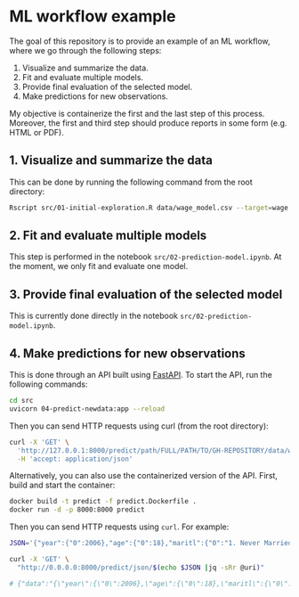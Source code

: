 # ML workflow example

The goal of this repository is to provide an example of an ML workflow, where we go through the following steps:

  1. Visualize and summarize the data.
  2. Fit and evaluate multiple models.
  3. Provide final evaluation of the selected model.
  4. Make predictions for new observations.
  
My objective is containerize the first and the last step of this process. Moreover, the first and third step should produce reports in some form (e.g. HTML or PDF).

## 1. Visualize and summarize the data

This can be done by running the following command from the root directory:

```bash
Rscript src/01-initial-exploration.R data/wage_model.csv --target=wage --out=out.pdf
```

## 2. Fit and evaluate multiple models

This step is performed in the notebook `src/02-prediction-model.ipynb`. At the moment, we only fit and evaluate one model.

## 3. Provide final evaluation of the selected model

This is currently done directly in the notebook `src/02-prediction-model.ipynb`.

## 4. Make predictions for new observations

This is done through an API built using [FastAPI](https://fastapi.tiangolo.com/). To start the API, run the following commands:

```bash
cd src
uvicorn 04-predict-newdata:app --reload
```

Then you can send HTTP requests using curl (from the root directory):

```bash
curl -X 'GET' \
  'http://127.0.0.1:8000/predict/path/FULL/PATH/TO/GH-REPOSITORY/data/wage_pred.csv' \
  -H 'accept: application/json'
```

Alternatively, you can also use the containerized version of the API. First, build and start the container:

```bash
docker build -t predict -f predict.Dockerfile .
docker run -d -p 8000:8000 predict
```

Then you can send HTTP requests using `curl`. For example:


``` bash
JSON='{"year":{"0":2006},"age":{"0":18},"maritl":{"0":"1. Never Married"},"race":{"0":"1. White"},"education":{"0":"1. < HS Grad"},"region":{"0":"2. Middle Atlantic"},"jobclass":{"0":"1. Industrial"},"health":{"0":"1. <=Good"},"health_ins":{"0":"2. No"},"logwage":{"0":4.318063335},"wage":{"0":75.0431540174}}'

curl -X 'GET' \
  "http://0.0.0.0:8000/predict/json/$(echo $JSON |jq -sRr @uri)"

# {"data":"{\"year\":{\"0\":2006},\"age\":{\"0\":18},\"maritl\":{\"0\":\"1. Never Married\"},\"race\":{\"0\":\"1. White\"},\"education\":{\"0\":\"1. < HS Grad\"},\"region\":{\"0\":\"2. Middle Atlantic\"},\"jobclass\":{\"0\":\"1. Industrial\"},\"health\":{\"0\":\"1. <=Good\"},\"health_ins\":{\"0\":\"2. No\"},\"logwage\":{\"0\":4.318063335},\"wage\":{\"0\":75.0431540174}}\n","predictions":[4.104193364844004]}
```
